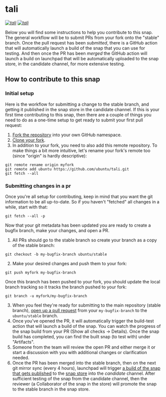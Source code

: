 # tali

*[![tali](https://snapcraft.io/tali/badge.svg)](https://snapcraft.io/tali)
[![tali](https://snapcraft.io/tali/trending.svg?name=0)](https://snapcraft.io/tali)*

Below you will find some instructions to help you contribute to this snap. The general workflow will be to submit PRs from your fork onto the "stable" branch. Once the pull request has been *submitted*, there is a GitHub action that will automatically launch a build of the snap that you can use for testing. And then once the PR has been *merged* the GitHub action will launch a build on launchpad that will be automatically uploaded to the snap store, in the candidate channel, for more extensive testing.

## How to contribute to this snap

### Initial setup
Here is the workflow for submitting a change to the stable branch, and getting it published in the snap store in the candidate channel. If this is your first time contributing to this snap, then there are a couple of things you need to do as a one-time setup to get ready to submit your first pull request:

1. [Fork the repository](https://docs.github.com/en/github/getting-started-with-github/fork-a-repo) into your own GitHub namespace.
2. [Clone your fork](https://git-scm.com/book/en/v2/Git-Basics-Getting-a-Git-Repository).
3. In addition to your fork, you need to also add this remote repository. To make things a bit more intuitive, let's rename your fork's remote too (since "origin" is hardly descriptive):

```
git remote rename origin myfork
git remote add ubuntu https://github.com/ubuntu/tali.git
git fetch --all
```

### Submitting changes in a pr

Once you're all setup for contributing, keep in mind that you want the git information to be all up-to-date. So if you haven't "fetched" all changes in a while, start with that:

```
git fetch --all -p
```

Now that your git metadata has been updated you are ready to create a bugfix branch, make your changes, and open a PR.

1. All PRs should go to the stable branch so create your branch as a copy of the stable branch:

```
git checkout -b my-bugfix-branch ubuntu/stable
```

2. Make your desired changes and push them to your fork:

```
git push myfork my-bugfix-branch
```

Once this branch has been pushed to your fork, you should update the local branch tracking so it tracks the branch pushed to your fork:

```
git branch -u myfork/my-bugfix-branch
```

3. When you feel they're ready for submitting to the main repository (stable branch), [open up a pull request](https://docs.github.com/en/github/collaborating-with-issues-and-pull-requests/about-pull-requests) from your `my-bugfix-branch` to the `ubuntu/stable` branch.
4. Once you've opened the PR, it will automatically trigger the build-test action that will launch a build of the snap. You can watch the progress of the snap build from your PR (Show all checks -> Details). Once the snap build has completed, you can find the built snap (to test with) under "Artifacts".
4. Someone from the team will review the open PR and either merge it or start a discussion with you with additional changes or clarification needed.
5. Once the PR has been merged into the stable branch, then on the next git mirror sync (every 4 hours), launchpad will trigger [a build of the snap that gets published](https://launchpad.net/~desktop-snappers/tali/+snap/tali-stable) to the [snap store](https://snapcraft.io/tali) into the *candidate* channel. After sufficient testing of the snap from the candidate channel, then the reviewer (a Collaborator of the snap in the store) will promote the snap to the stable branch in the snap store.
